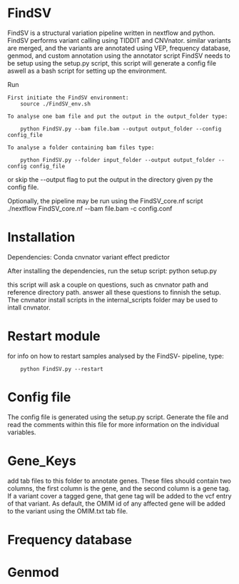 FindSV
===========
FindSV is a structural variation pipeline written in nextflow and python. FindSV performs variant calling using TIDDIT and CNVnator.
similar variants are merged, and the variants are annotated using VEP, frequency database, genmod, and custom annotation using the annotator script
FindSV needs to be setup using the setup.py script, this script will generate a config file aswell as a bash script for setting up the environment.

Run

    First initiate the FindSV environment:
        source ./FindSV_env.sh
        
    To analyse one bam file and put the output in the output_folder type:

        python FindSV.py --bam file.bam --output output_folder --config config_file

    To analyse a folder containing bam files type:

        python FindSV.py --folder input_folder --output output_folder --config config_file

or skip the --output flag to put the output in the directory given py the config file.

Optionally, the pipeline may be run using the FindSV_core.nf script
    ./nextflow FindSV_core.nf --bam file.bam -c config.conf

Installation
============
Dependencies:
    Conda
    cnvnator
    variant effect predictor
    
After installing the dependencies, run the setup script:
    python setup.py
    
this script will ask a couple on questions, such as cnvnator path and reference directory path. answer all these questions to finnish the setup.
The cnvnator install scripts in the internal_scripts folder may be used to intall cnvnator.


Restart module
============
for info on how to restart samples analysed by the FindSV- pipeline, type:

        python FindSV.py --restart

Config file
=========
The config file is generated using the setup.py script. Generate the file and read the comments within 
this file for more information on the individual variables.

Gene_Keys
==========

add tab files to this folder to annotate genes.
These files should contain two columns, the first column is the gene, and the second column is a gene tag.
If a variant cover a tagged gene, that gene tag will be added to the vcf entry of that variant. As default, the OMIM id of any
affected gene will be added to the variant using the OMIM.txt tab file.

Frequency database
==========

Genmod
========


